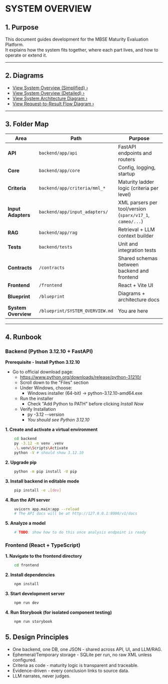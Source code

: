# SYSTEM OVERVIEW

## 1. Purpose

This document guides development for the MBSE Maturity Evaluation Platform.  
It explains how the system fits together, where each part lives, and how to operate or extend it.

---

## 2. Diagrams

- [View System Overview (Simplified) ›](../blueprint/diagrams/simplified_system_overview.png)
- [View System Overview (Detailed) ›](../blueprint/diagrams/detailed_system_overview.png)
- [View System Architecture Diagram ›](../blueprint/diagrams/system_architecture.png)
- [View Request-to-Result Flow Diagram ›](../blueprint/diagrams/request_result_flow.png)

---

## 3. Folder Map

| Area                | Path                            | Purpose                                                   |
| ------------------- | ------------------------------- | --------------------------------------------------------- |
| **API**             | `backend/app/api`               | FastAPI endpoints and routers                             |
| **Core**            | `backend/app/core`              | Config, logging, startup                                  |
| **Criteria**        | `backend/app/criteria/mml_*`    | Maturity ladder logic (criteria per level)                |
| **Input Adapters**  | `backend/app/input_adapters/`   | XML parsers per tool/version (`sparx/v17_1`, `cameo/...`) |
| **RAG**             | `backend/app/rag`               | Retrieval + LLM context builder                           |
| **Tests**           | `backend/tests`                 | Unit and integration tests                                |
| **Contracts**       | `/contracts`                    | Shared schemas between backend and frontend               |
| **Frontend**        | `/frontend`                     | React + Vite UI                                           |
| **Blueprint**       | `/blueprint`                    | Diagrams + architecture docs                              |
| **System Overview** | `/blueprint/SYSTEM_OVERVIEW.md` | You are here                                              |

---

## 4. Runbook

### Backend (Python 3.12.10 + FastAPI)

**Prerequisite - Install Python 3.12.10**

- Go to official download page:
  - https://www.python.org/downloads/release/python-31210/
  - Scroll down to the "Files" section
  - Under Windows, choose:
    - Windows installer (64-bit) -> python-3.12.10-amd64.exe
  - Run the installer
    - Check "Add Python to PATH" before clicking _Install Now_
  - Verify Installation
    - py -3.12 --version
    - _You should see Python 3.12.10_

**1. Create and activate a virtual environment**

```bash
    cd backend
    py -3.12 -m venv .venv
    .\.venv\Scripts\Activate
    python -V # should show 3.12.10
```

**2. Upgrade pip**

```bash
    python -m pip install -U pip
```

**3. Install backend in editable mode**

```bash
    pip install -e .[dev]
```

**4. Run the API server**

```bash
    uvicorn app.main:app --reload
    # The API docs will be at http://127.0.0.1:8000/v1/docs
```

**5. Analyze a model**

```bash
    # TODO: show how to do this once analysis endpoint is ready
```

### Frontend (React + TypeScript)

**1. Navigate to the frontend directory**

```bash
    cd frontend
```

**2. Install dependencies**

```bash
    npm install
```

**3. Start development server**

```bash
    npm run dev
```

**4. Run Storybook (for isolated component testing)**

```bash
    npm run storybook
```

## 5. Design Principles

- One backend, one DB, one JSON - shared across API, UI, and LLM/RAG.
- Ephemeral/Temporary storage - SQLite per run, no raw XML unless configured.
- Criteria as code - maturity logic is transparent and traceable.
- Evidence-driven - every conclusion links to source data.
- LLM narrates, never judges.
